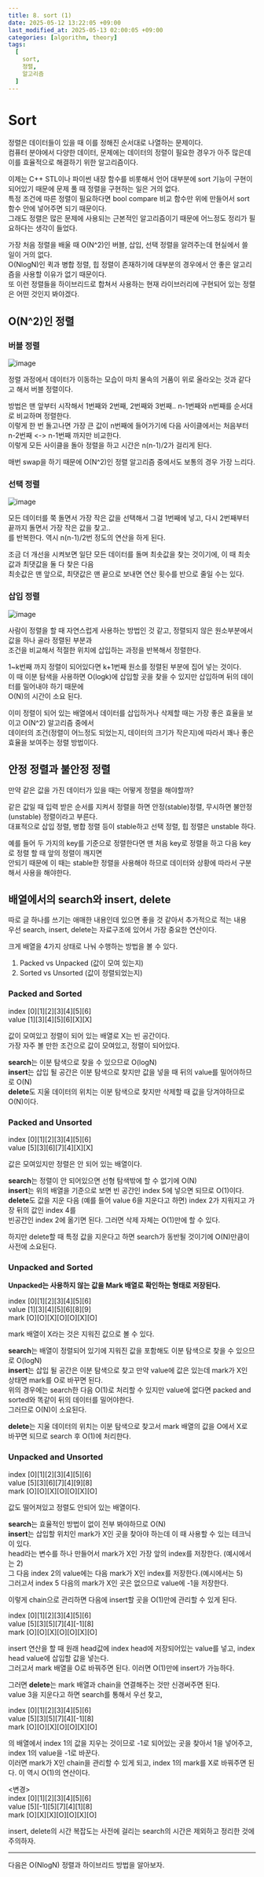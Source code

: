```yaml
---
title: 8. sort (1)
date: 2025-05-12 13:22:05 +09:00
last_modified_at: 2025-05-13 02:00:05 +09:00
categories: [algorithm, theory]
tags:
  [
    sort,
    정렬,
    알고리즘
  ]
--- 
```

# **Sort**

정렬은 데이터들이 있을 때 이를 정해진 순서대로 나열하는 문제이다.<br>
컴퓨터 분야에서 다양한 데이터, 문제에는 데이터의 정렬이 필요한 경우가 아주 많은데 이를 효율적으로 해결하기 위한 알고리즘이다.<br>

이제는 C++ STL이나 파이썬 내장 함수를 비롯해서 언어 대부분에 sort 기능이 구현이 되어있기 때문에 문제 풀 때 정렬을 구현하는 일은 거의 없다.<br>
특정 조건에 따른 정렬이 필요하다면 bool compare 비교 함수만 위에 만들어서 sort 함수 안에 넣어주면 되기 때문이다.<br>
그래도 정렬은 많은 문제에 사용되는 근본적인 알고리즘이기 때문에 어느정도 정리가 필요하다는 생각이 들었다.<br>

가장 처음 정렬을 배울 때 O(N^2)인 버블, 삽입, 선택 정렬을 알려주는데 현실에서 쓸 일이 거의 없다.<br>
O(NlogN)인 퀵과 병합 정렬, 힙 정렬이 존재하기에 대부분의 경우에서 안 좋은 알고리즘을 사용할 이유가 없기 때문이다.<br>
또 이런 정렬들을 하이브리드로 합쳐서 사용하는 현재 라이브러리에 구현되어 있는 정렬은 어떤 것인지 봐야겠다.

## O(N^2)인 정렬

### 버블 정렬
![image](/assets/img/algorithm/sort_bubble.gif)<br>

정렬 과정에서 데이터가 이동하는 모습이 마치 물속의 거품이 위로 올라오는 것과 같다고 해서 버블 정렬이다.<br>

방법은 맨 앞부터 시작해서 1번째와 2번째, 2번째와 3번째.. n-1번째와 n번째를 순서대로 비교하며 정렬한다.<br>
이렇게 한 번 돌고나면 가장 큰 값이 n번째에 들어가기에 다음 사이클에서는 처음부터 n-2번째 <-> n-1번째 까지만 비교한다.<br>
이렇게 모든 사이클을 돌아 정렬을 하고 시간은 n(n-1)/2가 걸리게 된다.<br>

매번 swap을 하기 때문에 O(N^2)인 정렬 알고리즘 중에서도 보통의 경우 가장 느리다.

### 선택 정렬
![image](/assets/img/algorithm/sort_selection.gif)<br>

모든 데이터를 쭉 돌면서 가장 작은 값을 선택해서 그걸 1번째에 넣고, 다시 2번째부터 끝까지 돌면서 가장 작은 값을 찾고..<br>
를 반복한다. 역시 n(n-1)/2번 정도의 연산을 하게 된다.<br>

조금 더 개선을 시켜보면 일단 모든 데이터를 돌며 최솟값을 찾는 것이기에, 이 때 최솟값과 최댓값을 둘 다 찾은 다음<br>
최솟값은 맨 앞으로, 최댓값은 맨 끝으로 보내면 연산 횟수를 반으로 줄일 수는 있다.<br>

### 삽입 정렬
![image](/assets/img/algorithm/sort_insertion.gif)<br>

사람이 정렬을 할 때 자연스럽게 사용하는 방법인 것 같고, 정렬되지 않은 원소부분에서 값을 하나 골라 정렬된 부분과<br>
조건을 비교해서 적절한 위치에 삽입하는 과정을 반복해서 정렬한다.<br>

1~k번째 까지 정렬이 되어있다면 k+1번째 원소를 정렬된 부분에 집어 넣는 것이다.<br>
이 때 이분 탐색을 사용하면 O(logk)에 삽입할 곳을 찾을 수 있지만 삽입하며 뒤의 데이터를 밀어내야 하기 때문에<br>
O(N)의 시간이 소요 된다.

이미 정렬이 되어 있는 배열에서 데이터를 삽입하거나 삭제할 때는 가장 좋은 효율을 보이고 O(N^2) 알고리즘 중에서<br>
데이터의 조건(정렬이 어느정도 되었는지, 데이터의 크기가 작은지)에 따라서 꽤나 좋은 효율을 보여주는 정렬 방법이다.

## 안정 정렬과 불안정 정렬
만약 같은 값을 가진 데이터가 있을 때는 어떻게 정렬을 해야할까?<br>

같은 값일 때 입력 받은 순서를 지켜서 정렬을 하면 안정(stable)정렬, 무시하면 불안정(unstable) 정렬이라고 부른다.<br>
대표적으로 삽입 정렬, 병합 정렬 등이 stable하고 선택 정렬, 힙 정렬은 unstable 하다.<br>

예를 들어 두 가지의 key를 기준으로 정렬한다면 맨 처음 key로 정렬을 하고 다음 key로 정렬 할 때 앞의 정렬이 깨지면<br>
안되기 때문에 이 때는 stable한 정렬을 사용해야 하므로 데이터와 상황에 따라서 구분해서 사용을 해야한다.

## 배열에서의 search와 insert, delete

따로 글 하나를 쓰기는 애매한 내용인데 있으면 좋을 것 같아서 추가적으로 적는 내용<br>
우선 search, insert, delete는 자료구조에 있어서 가장 중요한 연산이다.<br>

크게 배열을 4가지 상태로 나눠 수행하는 방법을 볼 수 있다.<br>
1. Packed vs Unpacked (값이 모여 있는지)
2. Sorted vs Unsorted (값이 정렬되었는지)

### Packed and Sorted

index [0][1][2][3][4][5][6]<br>
value [1][3][4][5][6][X][X]<br>

값이 모여있고 정렬이 되어 있는 배열로 X는 빈 공간이다.<br>
가장 자주 볼 만한 조건으로 값이 모여있고, 정렬이 되어있다.

**search**는 이분 탐색으로 찾을 수 있으므로 O(logN)<br>
**insert**는 삽입 될 공간은 이분 탐색으로 찾지만 값을 넣을 때 뒤의 value를 밀어야하므로 O(N)<br>
**delete**도 지울 데이터의 위치는 이분 탐색으로 찾지만 삭제할 때 값을 당겨야하므로 O(N)이다.

### Packed and Unsorted

index [0][1][2][3][4][5][6]<br>
value [5][3][6][7][4][X][X]<br>

값은 모여있지만 정렬은 안 되어 있는 배열이다.<br>

**search**는 정렬이 안 되어있으면 선형 탐색밖에 할 수 없기에 O(N)<br>
**insert**는 위의 배열을 기준으로 보면 빈 공간인 index 5에 넣으면 되므로 O(1)이다.<br>
**delete**도 값을 지운 다음 (예를 들어 value 6을 지운다고 하면) index 2가 지워지고 가장 뒤의 값인 index 4를<br>
빈공간인 index 2에 옮기면 된다. 그러면 삭제 자체는 O(1)만에 할 수 있다.<br>

하지만 delete할 때 특정 값을 지운다고 하면 search가 동반될 것이기에 O(N)만큼이 사전에 소요된다.

### Unpacked and Sorted
**Unpacked는 사용하지 않는 값을 Mark 배열로 확인하는 형태로 저장된다.**

index [0][1][2][3][4][5][6]<br>
value [1][3][4][5][6][8][9]<br>
mark  [O][O][X][O][O][X][O]

mark 배열이 X라는 것은 지워진 값으로 볼 수 있다.<br>

**search**는 배열이 정렬되어 있기에 지워진 값을 포함해도 이분 탐색으로 찾을 수 있으므로 O(logN)<br>
**insert**는 삽입 될 공간은 이분 탐색으로 찾고 만약 value에 값은 있는데 mark가 X인 상태면 mark를 O로 바꾸면 된다.<br>
위의 경우에는 search한 다음 O(1)로 처리할 수 있지만 value에 없다면 packed and sorted와 똑같이 뒤의 데이터를 밀어야한다.<br>
그러므로 O(N)이 소요된다.

**delete**는 지울 데이터의 위치는 이분 탐색으로 찾고서 mark 배열의 값을 O에서 X로 바꾸면 되므로 search 후 O(1)에 처리한다.<br>

### Unpacked and Unsorted

index [0][1][2][3][4][5][6]<br>
value [5][3][6][7][4][9][8]<br>
mark  [O][O][X][O][O][X][O]

값도 떨어져있고 정렬도 안되어 있는 배열이다.

**search**는 효율적인 방법이 없이 전부 봐야하므로 O(N)<br>
**insert**는 삽입할 위치인 mark가 X인 곳을 찾아야 하는데 이 때 사용할 수 있는 테크닉이 있다.<br>
head라는 변수를 하나 만들어서 mark가 X인 가장 앞의 index를 저장한다. (예시에서는 2)<br>
그 다음 index 2의 value에는 다음 mark가 X인 index를 저장한다.(예시에서는 5)<br>
그러고서 index 5 다음의 mark가 X인 곳은 없으므로 value에 -1을 저장한다.<br>

이렇게 chain으로 관리하면 다음에 insert할 곳을 O(1)만에 관리할 수 있게 된다.

index [0][1][2][3][4][5][6]<br>
value [5][3][5][7][4][-1][8]<br>
mark  [O][O][X][O][O][X][O]

insert 연산을 할 때 원래 head값에 index head에 저장되어있는 value를 넣고, index head value에 삽입할 값을 넣는다.<br>
그러고서 mark 배열을 O로 바꿔주면 된다. 이러면 O(1)만에 insert가 가능하다.

그러면 **delete**는 mark 배열과 chain을 연결해주는 것만 신경써주면 된다.<br>
value 3을 지운다고 하면 search를 통해서 우선 찾고,

index [0][1][2][3][4][5][6]<br>
value [5][3][5][7][4][-1][8]<br>
mark  [O][O][X][O][O][X][O]

의 배열에서 index 1의 값을 지우는 것이므로 -1로 되어있는 곳을 찾아서 1을 넣어주고, index 1의 value을 -1로 바꾼다.<br>
이러면 mark가 X인 chain을 관리할 수 있게 되고, index 1의 mark를 X로 바꿔주면 된다. 이 역시 O(1)의 연산이다.

<변경><br>
index [0][1][2][3][4][5][6]<br>
value [5][-1][5][7][4][1][8]<br>
mark  [O][X][X][O][O][X][O]

insert, delete의 시간 복잡도는 사전에 걸리는 search의 시간은 제외하고 정리한 것에 주의하자.

---
다음은 O(NlogN) 정렬과 하이브리드 방법을 알아보자.